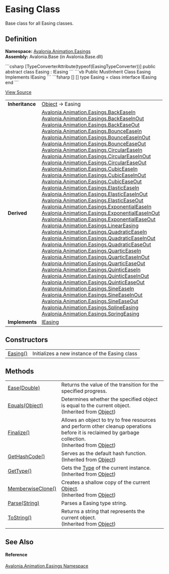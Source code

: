# Easing Class


Base class for all Easing classes.



## Definition
**Namespace:** <a href="N_Avalonia_Animation_Easings">Avalonia.Animation.Easings</a>  
**Assembly:** Avalonia.Base (in Avalonia.Base.dll)

<Tabs groupId="api-code-preview">
<TabItem value="csharp" label="C#">
```csharp
[TypeConverterAttribute(typeof(EasingTypeConverter))]
public abstract class Easing : IEasing
```
</TabItem>
<TabItem value="vb" label="VB">
```vb
<TypeConverterAttribute(GetType(EasingTypeConverter))>
Public MustInherit Class Easing
	Implements IEasing
```
</TabItem>
<TabItem value="fsharp" label="F#">
```fsharp
[<AbstractClassAttribute>]
[<TypeConverterAttribute(typeof(EasingTypeConverter))>]
type Easing = 
    class
        interface IEasing
    end
```
</TabItem>
</Tabs>



<a href="https://github.com/AvaloniaUI/Avalonia/tree/master/src/Avalonia.Base/Animation/Easings/Easing.cs" title="View the source code">View Source</a>

<table>
<tr><td><strong>Inheritance</strong></td><td><a href="https://learn.microsoft.com/dotnet/api/system.object" target="_blank" rel="noopener noreferrer">Object</a>  →  Easing</td></tr>
<tr><td><strong>Derived</strong></td><td><a href="T_Avalonia_Animation_Easings_BackEaseIn">Avalonia.Animation.Easings.BackEaseIn</a><br /><a href="T_Avalonia_Animation_Easings_BackEaseInOut">Avalonia.Animation.Easings.BackEaseInOut</a><br /><a href="T_Avalonia_Animation_Easings_BackEaseOut">Avalonia.Animation.Easings.BackEaseOut</a><br /><a href="T_Avalonia_Animation_Easings_BounceEaseIn">Avalonia.Animation.Easings.BounceEaseIn</a><br /><a href="T_Avalonia_Animation_Easings_BounceEaseInOut">Avalonia.Animation.Easings.BounceEaseInOut</a><br /><a href="T_Avalonia_Animation_Easings_BounceEaseOut">Avalonia.Animation.Easings.BounceEaseOut</a><br /><a href="T_Avalonia_Animation_Easings_CircularEaseIn">Avalonia.Animation.Easings.CircularEaseIn</a><br /><a href="T_Avalonia_Animation_Easings_CircularEaseInOut">Avalonia.Animation.Easings.CircularEaseInOut</a><br /><a href="T_Avalonia_Animation_Easings_CircularEaseOut">Avalonia.Animation.Easings.CircularEaseOut</a><br /><a href="T_Avalonia_Animation_Easings_CubicEaseIn">Avalonia.Animation.Easings.CubicEaseIn</a><br /><a href="T_Avalonia_Animation_Easings_CubicEaseInOut">Avalonia.Animation.Easings.CubicEaseInOut</a><br /><a href="T_Avalonia_Animation_Easings_CubicEaseOut">Avalonia.Animation.Easings.CubicEaseOut</a><br /><a href="T_Avalonia_Animation_Easings_ElasticEaseIn">Avalonia.Animation.Easings.ElasticEaseIn</a><br /><a href="T_Avalonia_Animation_Easings_ElasticEaseInOut">Avalonia.Animation.Easings.ElasticEaseInOut</a><br /><a href="T_Avalonia_Animation_Easings_ElasticEaseOut">Avalonia.Animation.Easings.ElasticEaseOut</a><br /><a href="T_Avalonia_Animation_Easings_ExponentialEaseIn">Avalonia.Animation.Easings.ExponentialEaseIn</a><br /><a href="T_Avalonia_Animation_Easings_ExponentialEaseInOut">Avalonia.Animation.Easings.ExponentialEaseInOut</a><br /><a href="T_Avalonia_Animation_Easings_ExponentialEaseOut">Avalonia.Animation.Easings.ExponentialEaseOut</a><br /><a href="T_Avalonia_Animation_Easings_LinearEasing">Avalonia.Animation.Easings.LinearEasing</a><br /><a href="T_Avalonia_Animation_Easings_QuadraticEaseIn">Avalonia.Animation.Easings.QuadraticEaseIn</a><br /><a href="T_Avalonia_Animation_Easings_QuadraticEaseInOut">Avalonia.Animation.Easings.QuadraticEaseInOut</a><br /><a href="T_Avalonia_Animation_Easings_QuadraticEaseOut">Avalonia.Animation.Easings.QuadraticEaseOut</a><br /><a href="T_Avalonia_Animation_Easings_QuarticEaseIn">Avalonia.Animation.Easings.QuarticEaseIn</a><br /><a href="T_Avalonia_Animation_Easings_QuarticEaseInOut">Avalonia.Animation.Easings.QuarticEaseInOut</a><br /><a href="T_Avalonia_Animation_Easings_QuarticEaseOut">Avalonia.Animation.Easings.QuarticEaseOut</a><br /><a href="T_Avalonia_Animation_Easings_QuinticEaseIn">Avalonia.Animation.Easings.QuinticEaseIn</a><br /><a href="T_Avalonia_Animation_Easings_QuinticEaseInOut">Avalonia.Animation.Easings.QuinticEaseInOut</a><br /><a href="T_Avalonia_Animation_Easings_QuinticEaseOut">Avalonia.Animation.Easings.QuinticEaseOut</a><br /><a href="T_Avalonia_Animation_Easings_SineEaseIn">Avalonia.Animation.Easings.SineEaseIn</a><br /><a href="T_Avalonia_Animation_Easings_SineEaseInOut">Avalonia.Animation.Easings.SineEaseInOut</a><br /><a href="T_Avalonia_Animation_Easings_SineEaseOut">Avalonia.Animation.Easings.SineEaseOut</a><br /><a href="T_Avalonia_Animation_Easings_SplineEasing">Avalonia.Animation.Easings.SplineEasing</a><br /><a href="T_Avalonia_Animation_Easings_SpringEasing">Avalonia.Animation.Easings.SpringEasing</a></td></tr>
<tr><td><strong>Implements</strong></td><td><a href="T_Avalonia_Animation_Easings_IEasing">IEasing</a></td></tr>
</table>



## Constructors
<table>
<tr>
<td><a href="M_Avalonia_Animation_Easings_Easing__ctor">Easing()</a></td>
<td>Initializes a new instance of the Easing class</td>
</tr>
</table>

## Methods
<table>
<tr>
<td><a href="M_Avalonia_Animation_Easings_Easing_Ease">Ease(Double)</a></td>
<td>Returns the value of the transition for the specified progress.</td>
</tr>
<tr>
<td><a href="https://learn.microsoft.com/dotnet/api/system.object.equals#system-object-equals(system-object)" target="_blank" rel="noopener noreferrer">Equals(Object)</a></td>
<td>Determines whether the specified object is equal to the current object.<br />(Inherited from <a href="https://learn.microsoft.com/dotnet/api/system.object" target="_blank" rel="noopener noreferrer">Object</a>)</td>
</tr>
<tr>
<td><a href="https://learn.microsoft.com/dotnet/api/system.object.finalize" target="_blank" rel="noopener noreferrer">Finalize()</a></td>
<td>Allows an object to try to free resources and perform other cleanup operations before it is reclaimed by garbage collection.<br />(Inherited from <a href="https://learn.microsoft.com/dotnet/api/system.object" target="_blank" rel="noopener noreferrer">Object</a>)</td>
</tr>
<tr>
<td><a href="https://learn.microsoft.com/dotnet/api/system.object.gethashcode" target="_blank" rel="noopener noreferrer">GetHashCode()</a></td>
<td>Serves as the default hash function.<br />(Inherited from <a href="https://learn.microsoft.com/dotnet/api/system.object" target="_blank" rel="noopener noreferrer">Object</a>)</td>
</tr>
<tr>
<td><a href="https://learn.microsoft.com/dotnet/api/system.object.gettype" target="_blank" rel="noopener noreferrer">GetType()</a></td>
<td>Gets the <a href="https://learn.microsoft.com/dotnet/api/system.type" target="_blank" rel="noopener noreferrer">Type</a> of the current instance.<br />(Inherited from <a href="https://learn.microsoft.com/dotnet/api/system.object" target="_blank" rel="noopener noreferrer">Object</a>)</td>
</tr>
<tr>
<td><a href="https://learn.microsoft.com/dotnet/api/system.object.memberwiseclone" target="_blank" rel="noopener noreferrer">MemberwiseClone()</a></td>
<td>Creates a shallow copy of the current <a href="https://learn.microsoft.com/dotnet/api/system.object" target="_blank" rel="noopener noreferrer">Object</a>.<br />(Inherited from <a href="https://learn.microsoft.com/dotnet/api/system.object" target="_blank" rel="noopener noreferrer">Object</a>)</td>
</tr>
<tr>
<td><a href="M_Avalonia_Animation_Easings_Easing_Parse">Parse(String)</a></td>
<td>Parses a Easing type string.</td>
</tr>
<tr>
<td><a href="https://learn.microsoft.com/dotnet/api/system.object.tostring" target="_blank" rel="noopener noreferrer">ToString()</a></td>
<td>Returns a string that represents the current object.<br />(Inherited from <a href="https://learn.microsoft.com/dotnet/api/system.object" target="_blank" rel="noopener noreferrer">Object</a>)</td>
</tr>
</table>

## See Also


#### Reference
<a href="N_Avalonia_Animation_Easings">Avalonia.Animation.Easings Namespace</a>  

